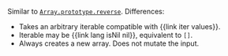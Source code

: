 Similar to [`Array.prototype.reverse`](https://developer.mozilla.org/en-US/docs/Web/JavaScript/Reference/Global_Objects/Array/reverse). Differences:

  * Takes an arbitrary iterable compatible with {{link iter values}}.
  * Iterable may be {{link lang isNil nil}}, equivalent to `[]`.
  * Always creates a new array. Does not mutate the input.
